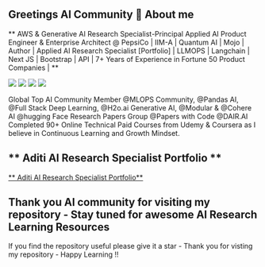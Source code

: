 
## Greetings AI Community 👋 About me 

** AWS & Generative AI Research Specialist-Principal Applied AI Product Engineer & Enterprise Architect @ PepsiCo | IIM-A | Quantum AI | Mojo | Author | Applied AI Research Specialist [Portfolio] | LLMOPS | Langchain | Next JS | Bootstrap | API | 7+ Years of Experience in Fortune 50 Product Companies | **

[<img src="https://img.shields.io/badge/LinkedIn-0077B5?style=for-the-badge&logo=linkedin&logoColor=white">](<https://www.linkedin.com/in/aditi-khare-5840977b/>)
[<img src="https://img.shields.io/badge/Twitter-1DA1F2?style=for-the-badge&logo=twitter&logoColor=white">](<https://twitter.com/AditiKh32506701/>)
[<img src="https://img.shields.io/badge/Gmail-D14836?style=for-the-badge&logo=gmail&logoColor=white">](<aditikhare007@gmail.com>)
[<img src="https://img.shields.io/badge/Medium-12100E?style=for-the-badge&logo=medium&logoColor=white">](<https://medium.com/@aditikhare007>)

Global Top AI Community Member @MLOPS Community, @Pandas AI, @Full Stack Deep Learning, @H2o.ai Generative AI, @Modular & @Cohere AI @hugging Face Research Papers Group @Papers with Code @DAIR.AI Completed 90+ Online Technical Paid Courses from Udemy & Coursera as I believe in Continuous Learning and Growth Mindset.

## ** Aditi AI Research Specialist Portfolio ** ##

<a href="https://github.com/aditikhare007/Aditi-AI-Research-Specialist-Portfolio" class="button icon search"> ** Aditi AI Research Specialist Portfolio** </a> 

## Thank you AI community for visiting my repository - Stay tuned for awesome AI Research Learning Resources ##
If you find the repository useful please give it a star - Thank you for visting my repository - Happy Learning !!
 

